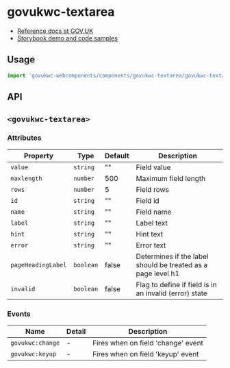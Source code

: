 # govukwc-textarea

- [Reference docs at GOV.UK](https://design-system.service.gov.uk/components/textarea/)
- [Storybook demo and code samples](http://tgreyuk.github.io/govuk-webcomponents/storybook/?path=/story/textarea/)

## Usage

```javascript
import 'govukwc-webcomponents/components/govukwc-textarea/govukwc-textarea';
```

## API

## `<govukwc-textarea>`

### Attributes

| Property  |  Type     | Default | Description |
|-----------|-----------|---------|-------------|
| `value`|`string`|""|Field value
| `maxlength`|`number`|500|Maximum field length
| `rows`|`number`|5|Field rows
| `id`|`string`|""|Field id
| `name`|`string`|""|Field name
| `label`|`string`|""|Label text
| `hint`|`string`|""|Hint text
| `error`|`string`|""|Error  text
| `pageHeadingLabel`|`boolean`|false|Determines if the label should be treated as a page level h1
| `invalid`|`boolean`|false|Flag to define if field is in an invalid (error) state| 

### Events

| Name  |  Detail | Description |
|-------|---------|-------------|
| `govukwc:change` | - | Fires when on field 'change' event |
| `govukwc:keyup` | - | Fires when on field 'keyup' event |

